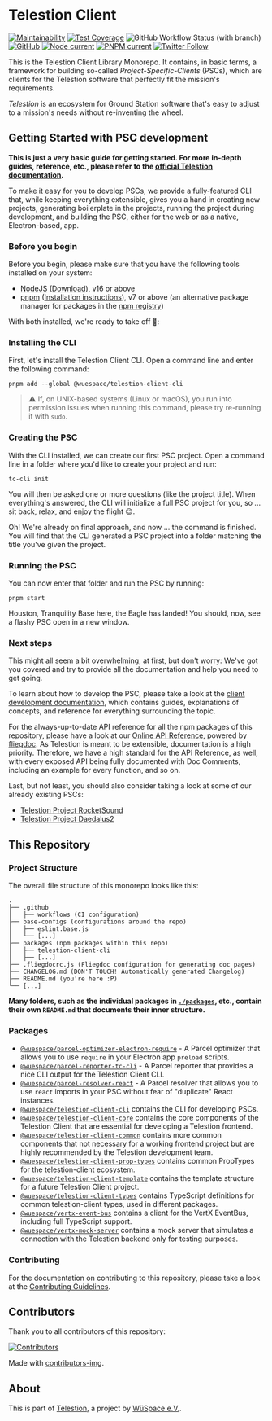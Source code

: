 # Telestion Client

[![Maintainability](https://api.codeclimate.com/v1/badges/5fb6ccd02dd3152ef03f/maintainability)](https://codeclimate.com/github/wuespace/telestion-client/maintainability)
[![Test Coverage](https://api.codeclimate.com/v1/badges/5fb6ccd02dd3152ef03f/test_coverage)](https://codeclimate.com/github/wuespace/telestion-client/test_coverage)
![GitHub Workflow Status (with branch)](https://img.shields.io/github/actions/workflow/status/wuespace/telestion-client/ci.yml?branch=main)
[![GitHub](https://img.shields.io/github/license/wuespace/telestion-client)](LICENSE)
[![Node current](https://img.shields.io/badge/node-%3E%3D16-brightgreen)](package.json)
[![PNPM current](https://img.shields.io/badge/pnpm-7-brightgreen)](package.json)
[![Twitter Follow](https://img.shields.io/twitter/follow/wuespace?style=social)](https://twitter.com/wuespace)

This is the Telestion Client Library Monorepo. It contains, in basic terms, a framework for building so-called
_Project-Specific-Clients_ (PSCs), which are clients for the Telestion software that perfectly fit
the mission's requirements.

_Telestion_ is an ecosystem for Ground Station software that's easy to adjust to a mission's needs
without re-inventing the wheel.

## Getting Started with PSC development

**This is just a very basic guide for getting started. For more in-depth guides, reference, etc.,
please refer to the [official Telestion documentation](https://docs.telestion.wuespace.de/).**

To make it easy for you to develop PSCs, we provide a fully-featured CLI that, while keeping everything extensible,
gives you a hand in creating new projects, generating boilerplate in the projects,
running the project during development, and building the PSC, either for the web or as a native, Electron-based, app.

### Before you begin

Before you begin, please make sure that you have the following tools installed on your system:

- [NodeJS](https://nodejs.org/en/) ([Download](https://nodejs.org/en/download/)), v16 or above
- [pnpm](https://pnpm.io/) ([Installation instructions](https://pnpm.io/motivation)), v7 or above (an alternative package manager for packages in the [npm registry](https://www.npmjs.com/))

With both installed, we're ready to take off 🚀:

### Installing the CLI

First, let's install the Telestion Client CLI. Open a command line and enter the following command:

```shell
pnpm add --global @wuespace/telestion-client-cli
```

> ⚠ If, on UNIX-based systems (Linux or macOS), you run into permission issues when running this command,
> please try re-running it with `sudo`.

### Creating the PSC

With the CLI installed, we can create our first PSC project.
Open a command line in a folder where you'd like to create your project and run:

```shell
tc-cli init
```

You will then be asked one or more questions (like the project title).
When everything's answered, the CLI will initialize a full PSC project for you, so ... sit back, relax,
and enjoy the flight 😉.

Oh! We're already on final approach, and now ... the command is finished.
You will find that the CLI generated a PSC project into a folder matching the title you've given the project.

### Running the PSC

You can now enter that folder and run the PSC by running:

```shell
pnpm start
```

Houston, Tranquility Base here, the Eagle has landed! You should, now, see a flashy PSC open in a new window.

### Next steps

This might all seem a bit overwhelming, at first, but don't worry: We've got you covered
and try to provide all the documentation and help you need to get going.

To learn about how to develop the PSC, please take a look at the
[client development documentation](https://docs.telestion.wuespace.de/client/), which contains guides,
explanations of concepts, and reference for everything surrounding the topic.

For the always-up-to-date API reference for all the npm packages of this repository, please have a look at our
[Online API Reference](https://wuespace.github.io/telestion-client/),
powered by [fliegdoc](https://github.com/fliegwerk/fliegdoc).
As Telestion is meant to be extensible, documentation is a high priority.
Therefore, we have a high standard for the API Reference, as well, with every exposed API being fully documented
with Doc Comments, including an example for every function, and so on.

Last, but not least, you should also consider taking a look at some of our already existing PSCs:

- [Telestion Project RocketSound](https://github.com/wuespace/telestion-project-rocketsound)
- [Telestion Project Daedalus2](https://github.com/wuespace/telestion-project-daedalus2)

## This Repository

### Project Structure

The overall file structure of this monorepo looks like this:

```
.
├── .github
│   ├── workflows (CI configuration)
├── base-configs (configurations around the repo)
│   ├── eslint.base.js
│   └── [...]
├── packages (npm packages within this repo)
│   ├── telestion-client-cli
│   ├── [...]
├── .fliegdocrc.js (Fliegdoc configuration for generating doc pages)
├── CHANGELOG.md (DON'T TOUCH! Automatically generated Changelog)
├── README.md (you're here :P)
└── [...]
```

**Many folders, such as the individual packages in [`./packages`](./packages), etc.,
contain their own `README.md` that documents their inner structure.**

### Packages

- [`@wuespace/parcel-optimizer-electron-require`](./packages/parcel-optimizer-electron-require) - A Parcel optimizer that allows you to use `require` in your Electron app `preload` scripts.
- [`@wuespace/parcel-reporter-tc-cli`](./packages/parcel-reporter-tc-cli) - A Parcel reporter that provides a nice CLI output for the Telestion Client CLI.
- [`@wuespace/parcel-resolver-react`](./packages/parcel-resolver-react) - A Parcel resolver that allows you to use `react` imports in your PSC without fear of "duplicate" React instances.
- [`@wuespace/telestion-client-cli`](./packages/telestion-client-cli) contains the CLI for developing PSCs.
- [`@wuespace/telestion-client-core`](./packages/telestion-client-core) contains the core components
  of the Telestion Client that are essential for developing a Telestion frontend.
- [`@wuespace/telestion-client-common`](./packages/telestion-client-common) contains more common components
  that not necessary for a working frontend project but are highly recommended by the Telestion development team.
- [`@wuespace/telestion-client-prop-types`](./packages/telestion-client-prop-types) contains common PropTypes
  for the telestion-client ecosystem.
- [`@wuespace/telestion-client-template`](./packages/telestion-client-template) contains the template structure
  for a future Telestion Client project.
- [`@wuespace/telestion-client-types`](./packages/telestion-client-types) contains TypeScript definitions
  for common telestion-client types, used in different packages.
- [`@wuespace/vertx-event-bus`](./packages/vertx-event-bus) contains a client for the VertX EventBus,
  including full TypeScript support.
- [`@wuespace/vertx-mock-server`](./packages/vertx-mock-server) contains a mock server that simulates a connection
  with the Telestion backend only for testing purposes.

### Contributing

For the documentation on contributing to this repository,
please take a look at the [Contributing Guidelines](./CONTRIBUTING.md).

## Contributors

Thank you to all contributors of this repository:

[![Contributors](https://contrib.rocks/image?repo=wuespace/telestion-client)](https://github.com/wuespace/telestion-client/graphs/contributors)

Made with [contributors-img](https://contrib.rocks).

## About

This is part of [Telestion](https://telestion.wuespace.de/), a project by [WüSpace e.V.](https://www.wuespace.de/).
